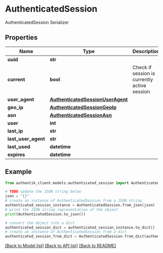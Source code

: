 # AuthenticatedSession

AuthenticatedSession Serializer

## Properties

Name | Type | Description | Notes
------------ | ------------- | ------------- | -------------
**uuid** | **str** |  | [optional] 
**current** | **bool** | Check if session is currently active session | [readonly] 
**user_agent** | [**AuthenticatedSessionUserAgent**](AuthenticatedSessionUserAgent.md) |  | 
**geo_ip** | [**AuthenticatedSessionGeoIp**](AuthenticatedSessionGeoIp.md) |  | 
**asn** | [**AuthenticatedSessionAsn**](AuthenticatedSessionAsn.md) |  | 
**user** | **int** |  | 
**last_ip** | **str** |  | 
**last_user_agent** | **str** |  | [optional] 
**last_used** | **datetime** |  | [readonly] 
**expires** | **datetime** |  | [optional] 

## Example

```python
from authentik_client.models.authenticated_session import AuthenticatedSession

# TODO update the JSON string below
json = "{}"
# create an instance of AuthenticatedSession from a JSON string
authenticated_session_instance = AuthenticatedSession.from_json(json)
# print the JSON string representation of the object
print(AuthenticatedSession.to_json())

# convert the object into a dict
authenticated_session_dict = authenticated_session_instance.to_dict()
# create an instance of AuthenticatedSession from a dict
authenticated_session_from_dict = AuthenticatedSession.from_dict(authenticated_session_dict)
```
[[Back to Model list]](../README.md#documentation-for-models) [[Back to API list]](../README.md#documentation-for-api-endpoints) [[Back to README]](../README.md)


